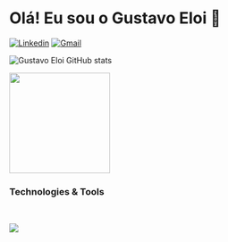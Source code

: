 # Olá! Eu sou o Gustavo Eloi 👋

[![Linkedin](https://img.shields.io/badge/LinkedIn-0077B5?style=for-the-badge&logo=linkedin&logoColor=white)](https://www.linkedin.com/in/gustavooeloi/) [![Gmail](https://img.shields.io/badge/Gmail-D14836?style=for-the-badge&logo=gmail&logoColor=white)](mailto:gustavooeloi@gmail.com)

![Gustavo Eloi GitHub stats](https://github-readme-stats.vercel.app/api?username=gustavoeloi&show_icons=true&theme=tokyonight)

<img height="180em" src="https://github-readme-stats.vercel.app/api/top-langs/?username=gustavoeloi&layout=compact&langs_count=7&theme=algolia"/>

### Technologies & Tools 

<div style="display: inline-block"> <br>
  <p align="center">
  <a href="https://skillicons.dev">
    <img src="https://skillicons.dev/icons?i=angular,bootstrap,spring,java,nodejs" />
  </a>
</p>
</div> <br> <br>


